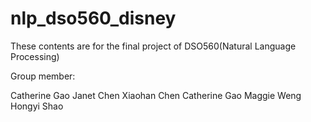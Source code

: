 # nlp_dso560_disney


These contents are for the final project of DSO560(Natural Language Processing)

Group member:

Catherine Gao 
Janet Chen
Xiaohan Chen
Catherine Gao 
Maggie Weng
Hongyi Shao
